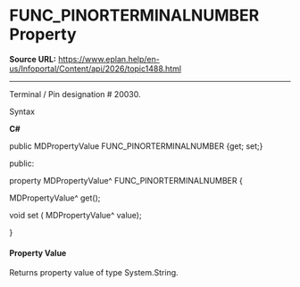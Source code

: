 # FUNC_PINORTERMINALNUMBER Property

**Source URL:** https://www.eplan.help/en-us/Infoportal/Content/api/2026/topic1488.html

---

Terminal / Pin designation # 20030.

Syntax

**C#**



public MDPropertyValue FUNC_PINORTERMINALNUMBER {get; set;}

public:

property MDPropertyValue^ FUNC_PINORTERMINALNUMBER {

   MDPropertyValue^ get();

   void set (    MDPropertyValue^ value);

}


#### Property Value

Returns property value of type System.String.
